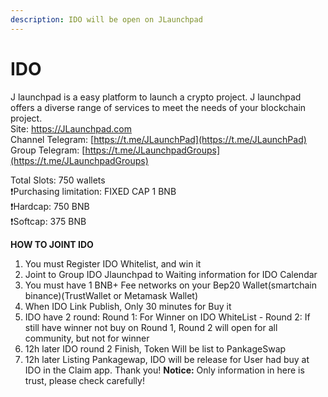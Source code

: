 ```yaml
---
description: IDO will be open on JLaunchpad
---
```


# IDO

J launchpad is a easy platform to launch a crypto project. J launchpad offers a diverse range of services to meet the needs of your blockchain project.  
Site: https://JLaunchpad.com  
Channel Telegram: [https://t.me/JLaunchPad](https://t.me/JLaunchPad)  
Group Telegram: [https://t.me/JLaunchpadGroups](https://t.me/JLaunchpadGroups)

Total Slots: 750 wallets   
❗️Purchasing limitation: FIXED CAP 1 BNB   
❗️Hardcap: 750 BNB   
❗️Softcap: 375 BNB   


**HOW TO JOINT IDO**

1. You must Register IDO Whitelist, and win it
2. Joint to Group IDO Jlaunchpad to Waiting information for IDO Calendar
3. You must have 1 BNB+ Fee networks on your Bep20 Wallet\(smartchain binance\)\(TrustWallet or Metamask Wallet\)
4. When IDO Link Publish, Only 30 minutes for Buy it
5. IDO have 2 round: Round 1: For Winner on IDO WhiteList - Round 2: If still have winner not buy on Round 1, Round 2 will open for all community, but not for winner
6. 12h later IDO round 2 Finish, Token Will be list to PankageSwap
7. 12h later Listing Pankagewap, IDO will be release for User had buy at IDO in the Claim app. Thank you! **Notice:** Only information in here is trust, please check carefully!

